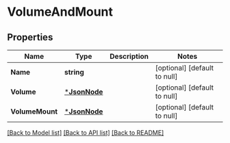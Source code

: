 # VolumeAndMount

## Properties
Name | Type | Description | Notes
------------ | ------------- | ------------- | -------------
**Name** | **string** |  | [optional] [default to null]
**Volume** | [***JsonNode**](JsonNode.md) |  | [optional] [default to null]
**VolumeMount** | [***JsonNode**](JsonNode.md) |  | [optional] [default to null]

[[Back to Model list]](../README.md#documentation-for-models) [[Back to API list]](../README.md#documentation-for-api-endpoints) [[Back to README]](../README.md)


